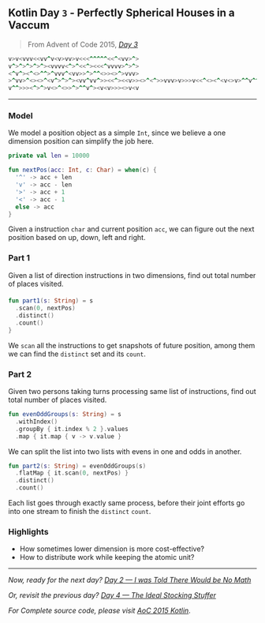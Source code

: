 ## Kotlin Day `3` - Perfectly Spherical Houses in a Vaccum

> From Advent of Code 2015, [*Day 3*](https://adventofcode.com/2015/day/3)

```fortran
v>v<vvv<<vv^v<v>vv>v<<<^^^^^<<^<vv>^>
v^>^>^>^>^><vvvv<^>^<<^><<<^vvvv>^>^>
<^v^><^<>^^>^vvv^<vv>>^>^^<>><>^>vvv>
>^vv>^<><>^<v^>^>^><vv^vv^>><<^><<v>><>^<^>>vvv>v>>>v<<^<><^<v<>v>^^v^^^<^
v^^>>><^>^>v<>^<>>^>^^v^><v<v>>><>v<v
```



---

### Model 

We model a position object as a simple `Int`, since we believe a one dimension position can simplify the job here.  

```kotlin
private val len = 10000

fun nextPos(acc: Int, c: Char) = when(c) {
  '^' -> acc + len
  'v' -> acc - len
  '>' -> acc + 1
  '<' -> acc - 1
  else -> acc
}
```

Given a instruction `char` and current position `acc`, we can figure out the next position based on up, down, left and right.

### Part 1

Given a list of direction instructions in two dimensions, find out total number of places visited.

#### 

```kotlin
fun part1(s: String) = s
  .scan(0, nextPos)
  .distinct()
  .count()
}
```

We `scan` all the instructions to get snapshots of future position, among them we can find the `distinct` set and its `count`.

### Part 2

Given two persons taking turns processing same list of instructions, find out total number of places visited.

```kotlin
fun evenOddGroups(s: String) = s
  .withIndex()
  .groupBy { it.index % 2 }.values
  .map { it.map { v -> v.value }
```

We can split the list into two lists with evens in one and odds in another.

```kotlin
fun part2(s: String) = evenOddGroups(s)
  .flatMap { it.scan(0, nextPos) }
  .distinct()
  .count()
```

Each list goes through exactly same  process, before their joint efforts go into one stream to finish the `distinct` `count`.

### Highlights

- How sometimes lower dimension is more cost-effective?
- How to distribute work while keeping the atomic unit?

---

*Now, ready for the next day?* [*Day 2 — I was Told There Would be No Math*](https://medium.com/@windmaomao/kotlin-day-2-i-was-told-there-would-be-no-math-ec0f9e1064cc)

*Or, revisit the previous day?* [*Day 4 — The Ideal Stocking Stuffer*](https://me181)

*For Complete source code, please visit [*AoC 2015 Kotlin*](https://github.com/windmaomao/adventofcode/tree/master/2015/kt/src/test/kotlin/org/adventofcode)*.